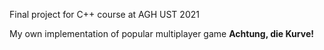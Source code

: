 Final project for C++ course at AGH UST 2021  
  
My own implementation of popular multiplayer game **Achtung, die Kurve!**  
